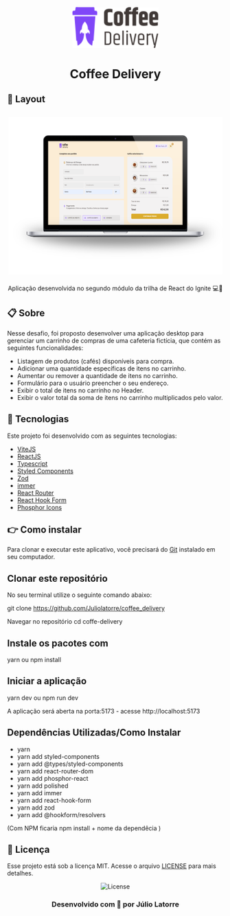 <h2 align="center">
  <div>
    <img alt="Logo" title="#logo" src="./src/assets/coffee-delivery-logo.svg" width="200"/>
  <div>
</h2>
<h1 align="center">
  Coffee Delivery
</h1>

## 🔖 Layout

<h2 align="center">
  <div>
    <img alt="Logo" title="#logo" src="./src/assets/coffee-delivery.png" width="500"/>
  <div>
</h2>

<p align="center"> Aplicação desenvolvida no segundo módulo da trilha de React do Ignite 💻🚀 </p>

## 📋 Sobre

Nesse desafio, foi proposto desenvolver uma aplicação desktop para gerenciar um carrinho de compras de uma cafeteria fictícia, que contém as seguintes funcionalidades:

- Listagem de produtos (cafés) disponíveis para compra.
- Adicionar uma quantidade específicas de itens no carrinho.
- Aumentar ou remover a quantidade de itens no carrinho.
- Formulário para o usuário preencher o seu endereço.
- Exibir o total de itens no carrinho no Header.
- Exibir o valor total da soma de itens no carrinho multiplicados pelo valor.

## 🚀 Tecnologias

Este projeto foi desenvolvido com as seguintes tecnologias:

- [ViteJS](https://vitejs.dev/)
- [ReactJS](https://reactjs.org)
- [Typescript](https://www.typescriptlang.org/)
- [Styled Components](https://styled-components.com/)
- [Zod](https://zod.dev/)
- [immer](https://immerjs.github.io/immer/)
- [React Router](https://reactrouter.com/)
- [React Hook Form](https://react-hook-form.com/)
- [Phosphor Icons](https://phosphoricons.com/)
 
## :point_right: Como instalar

Para clonar e executar este aplicativo, você precisará do [Git](https://git-scm.com) instalado em seu computador. 

## Clonar este repositório
No seu terminal utilize o seguinte comando abaixo:

git clone https://github.com/Juliolatorre/coffee_delivery

Navegar no repositório cd coffe-delivery

## Instale os pacotes com
 yarn
  ou
 npm install

## Iniciar a aplicação
 yarn dev 
  ou
 npm run dev

A aplicação será aberta na porta:5173 - acesse http://localhost:5173

## Dependências Utilizadas/Como Instalar 
- yarn 
- yarn add styled-components 
- yarn add @types/styled-components 
- yarn add react-router-dom   
- yarn add phosphor-react             
- yarn add polished 
- yarn add immer 
- yarn add react-hook-form 
- yarn add zod
- yarn add @hookform/resolvers

(Com NPM ficaria npm install + nome da dependêcia )

## 📝 Licença
Esse projeto está sob a licença MIT. Acesse o arquivo [LICENSE](https://github.com/Juliolatorre/coffee_delivery/blob/master/LICENSE) para mais detalhes.

<p align="center">
  <img alt="License" src="https://img.shields.io/static/v1?label=license&message=MIT&color=00856F&labelColor=000000">
</p>

<h3 align="center"> 
 Desenvolvido com 💜 por Júlio Latorre
 </h3>